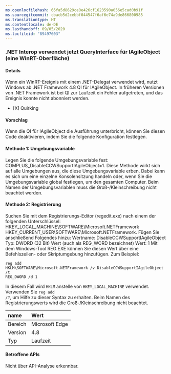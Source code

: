 ```yaml
---
ms.openlocfilehash: 65fa5d8629ce8e426cf1623590a056e5cad0b91f
ms.sourcegitcommit: cbacb5d2cebbf044547f6af6e74a9de866800985
ms.translationtype: HT
ms.contentlocale: de-DE
ms.lasthandoff: 09/05/2020
ms.locfileid: "89497603"
---
```

### <a name="net-interop-will-now-queryinterface-for-iagileobject-a-winrt-interface"></a>.NET Interop verwendet jetzt QueryInterface für IAgileObject (eine WinRT-Oberfläche)

#### <a name="details"></a>Details

Wenn ein WinRT-Ereignis mit einem .NET-Delegat verwendet wird, nutzt Windows ab .NET Framework 4.8 QI für IAgileObject.  In früheren Versionen von .NET Framework ist bei QI zur Laufzeit ein Fehler aufgetreten, und das Ereignis konnte nicht abonniert werden.<ul><li>[X] Quirking</li></ul>

#### <a name="suggestion"></a>Vorschlag

Wenn die QI für IAgileObject die Ausführung unterbricht, können Sie diesen Code deaktivieren, indem Sie die folgende Konfiguration festlegen. <h4>Methode 1: Umgebungsvariable</h4> Legen Sie die folgende Umgebungsvariable fest: COMPLUS_DisableCCWSupportIAgileObject=1. Diese Methode wirkt sich auf alle Umgebungen aus, die diese Umgebungsvariable erben. Dabei kann es sich um eine einzelne Konsolensitzung handeln oder, wenn Sie die Umgebungsvariable global festlegen, um den gesamten Computer. Beim Namen der Umgebungsvariablen muss die Groß-/Kleinschreibung nicht beachtet werden. <h4>Methode 2: Registrierung</h4> Suchen Sie mit dem Registrierungs-Editor (regedit.exe) nach einem der folgenden Unterschlüssel: HKEY_LOCAL_MACHINE\SOFTWARE\Microsoft.NETFramework HKEY_CURRENT_USER\SOFTWARE\Microsoft.NETFramework. Fügen Sie anschließend Folgendes hinzu: Wertname: DisableCCWSupportIAgileObject Typ: DWORD (32 Bit) Wert (auch als REG_WORD bezeichnet) Wert: 1 Mit dem Windows-Tool REG.EXE können Sie diesen Wert über eine Befehlszeilen- oder Skriptumgebung hinzufügen. Zum Beispiel:<pre><code class="lang-console">reg add HKLM\SOFTWARE\Microsoft\.NETFramework /v DisableCCWSupportIAgileObject /t REG_DWORD /d 1&#13;&#10;</code></pre>In diesem Fall wird <code>HKLM</code> anstelle von <code>HKEY_LOCAL_MACHINE</code> verwendet. Verwenden Sie <code>reg add /?</code>, um Hilfe zu dieser Syntax zu erhalten. Beim Namen des Registrierungswerts wird die Groß-/Kleinschreibung nicht beachtet.

| name    | Wert       |
|:--------|:------------|
| Bereich   |Microsoft Edge|
|Version|4.8|
|Typ|Laufzeit|

#### <a name="affected-apis"></a>Betroffene APIs

Nicht über API-Analyse erkennbar.

<!--

#### Affected APIs

Not detectable via API analysis.

-->
